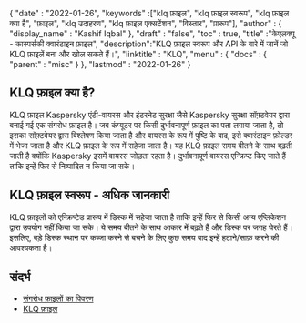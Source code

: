 {
  "date" : "2022-01-26",
  "keywords" :["klq फ़ाइल", "klq फ़ाइल स्वरूप", "klq फ़ाइल क्या है", "फ़ाइल", "klq उदाहरण", "klq फ़ाइल एक्सटेंशन", "विस्तार", "प्रारूप"],
  "author" : {
    "display_name" : "Kashif Iqbal"
},
  "draft" : "false",
  "toc" : true,
  "title" :"केएलक्यू - कास्पर्सकी क्वारंटाइन फ़ाइल",
  "description":"KLQ फ़ाइल स्वरूप और API के बारे में जानें जो KLQ फ़ाइलें बना और खोल सकते हैं।",
  "linktitle" : "KLQ",
  "menu" : {
    "docs" : {
      "parent" : "misc"
}
},
  "lastmod" : "2022-01-26"
}

## KLQ फ़ाइल क्या है?

KLQ फ़ाइल Kaspersky एंटी-वायरस और इंटरनेट सुरक्षा जैसे Kaspersky सुरक्षा सॉफ़्टवेयर द्वारा बनाई गई एक संगरोध फ़ाइल है। जब कंप्यूटर पर किसी दुर्भावनापूर्ण फ़ाइल का पता लगाया जाता है, तो इसका सॉफ़्टवेयर द्वारा विश्लेषण किया जाता है और वायरस के रूप में पुष्टि के बाद, इसे क्वारंटाइन फ़ोल्डर में भेजा जाता है और KLQ फ़ाइल के रूप में सहेजा जाता है। यह KLQ फ़ाइल समय बीतने के साथ बढ़ती जाती है क्योंकि Kaspersky इसमें वायरस जोड़ता रहता है। दुर्भावनापूर्ण वायरस एन्क्रिप्ट किए जाते हैं ताकि इन्हें फिर से निष्पादित न किया जा सके।

## KLQ फ़ाइल स्वरूप - अधिक जानकारी

KLQ फ़ाइलों को एन्क्रिप्टेड प्रारूप में डिस्क में सहेजा जाता है ताकि इन्हें फिर से किसी अन्य एप्लिकेशन द्वारा उपयोग नहीं किया जा सके। ये समय बीतने के साथ आकार में बढ़ते हैं और डिस्क पर जगह घेरते हैं। इसलिए, बड़े डिस्क स्थान पर कब्जा करने से बचने के लिए कुछ समय बाद इन्हें हटाने/साफ़ करने की आवश्यकता है।

## संदर्भ

* [संगरोध फ़ाइलों का विवरण](https://forum.kaspersky.com/)
* [KLQ फ़ाइल](https://community.kaspersky.com/search?q=klq%20file)

